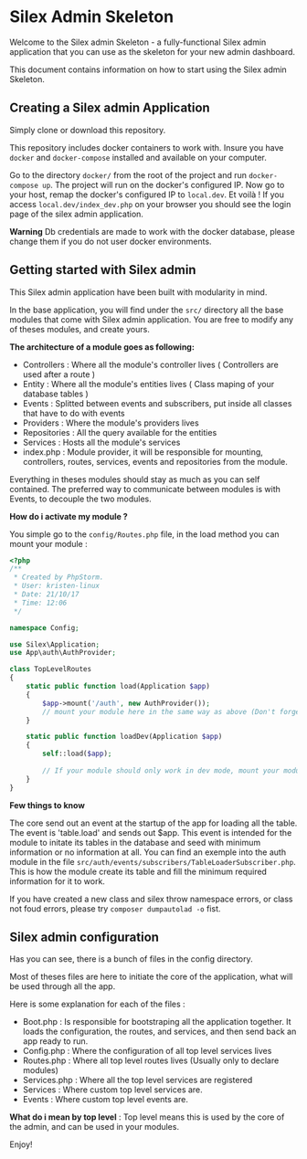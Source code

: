 Silex Admin Skeleton
==============

Welcome to the Silex admin Skeleton - a fully-functional Silex admin application that you
can use as the skeleton for your new admin dashboard.

This document contains information on how to start using the Silex admin Skeleton.

Creating a Silex admin Application
----------------------------

Simply clone or download this repository.

This repository includes docker containers to work with.
Insure you have `docker` and `docker-compose` installed and available on your computer.

Go to the directory `docker/` from the root of the project and run `docker-compose up`.
The project will run on the docker's configured IP.
Now go to your host, remap the docker's configured IP to `local.dev`.
Et voilà ! If you access `local.dev/index_dev.php` on your browser you should see the login page of the silex admin application.

**Warning** Db credentials are made to work with the docker database, please change them if you do not user docker environments.

Getting started with Silex admin
--------------------------------

This Silex admin application have been built with modularity in mind.

In the base application, you will find under the `src/` directory all the base modules that come with Silex admin application.
You are free to modify any of theses modules, and create yours.

**The architecture of a module goes as following:**

* Controllers : Where all the module's controller lives ( Controllers are used after a route )
* Entity : Where all the module's entities lives ( Class maping of your database tables )
* Events : Splitted between events and subscribers, put inside all classes that have to do with events 
* Providers : Where the module's providers lives
* Repositories : All the query available for the entities
* Services : Hosts all the module's services
* index.php : Module provider, it will be responsible for mounting, controllers, routes, services, events and repositories from the module.

Everything in theses modules should stay as much as you can self contained.
The preferred way to communicate between modules is with Events, to decouple the two modules.

**How do i activate my module ?**

You simple go to the `config/Routes.php` file, in the load method you can mount your module : 
``` php
<?php
/**
 * Created by PhpStorm.
 * User: kristen-linux
 * Date: 21/10/17
 * Time: 12:06
 */

namespace Config;

use Silex\Application;
use App\auth\AuthProvider;

class TopLevelRoutes
{
    static public function load(Application $app)
    {
        $app->mount('/auth', new AuthProvider());
        // mount your module here in the same way as above (Don't forget to specify the use statement)
    }

    static public function loadDev(Application $app)
    {
        self::load($app);
        
        // If your module should only work in dev mode, mount your module here ! 
    }
}
```

**Few things to know**

The core send out an event at the startup of the app for loading all the table. The event is 'table.load' and sends out $app.
This event is intended for the module to initate its tables in the database and seed with minimum information or no information at all.
You can find an exemple into the auth module in the file `src/auth/events/subscribers/TableLoaderSubscriber.php`. This is how the module create its table and fill the minimum required information for it to work.

If you have created a new class and silex throw namespace errors, or class not foud errors, please try `composer dumpautolad -o` fist.

Silex admin configuration
-------------------------

Has you can see, there is a bunch of files in the config directory.

Most of theses files are here to initiate the core of the application, what will be used through all the app.

Here is some explanation for each of the files :

* Boot.php : Is responsible for bootstraping all the application together. It loads the configuration, the routes, and services, and then send back an app ready to run.
* Config.php : Where the configuration of all top level services lives
* Routes.php : Where all top level routes lives (Usually only to declare modules)
* Services.php : Where all the top level services are registered
* Services : Where custom top level services are.
* Events : Where custom top level events are.

**What do i mean by top level** : Top level means this is used by the core of the admin, and can be used in your modules.

Enjoy!